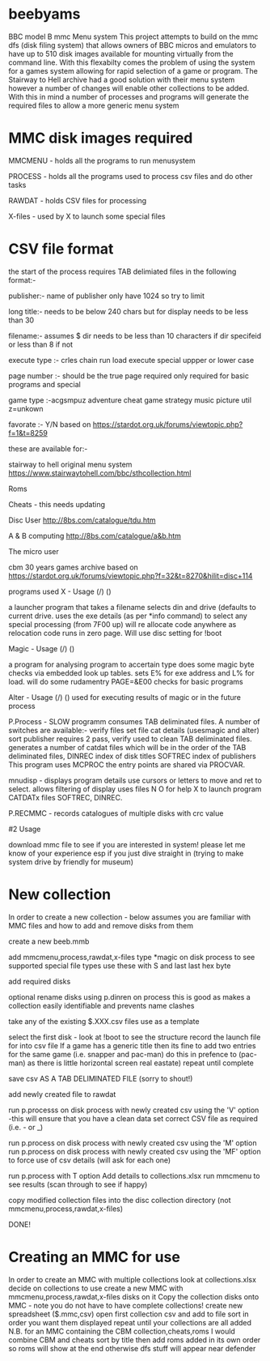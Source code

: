 # beebyams
BBC model B mmc Menu system
This project attempts to build on the mmc dfs (disk filing system) that allows owners of BBC micros and emulators to have up to 510 disk images available for mounting virtually from the command line.
With this flexabilty comes the problem of using the system for a games system allowing for rapid selection of a game or program.
The Stairway to Hell archive had a good solution with their menu system however a number of changes will enable other collections to be added.  With this in mind a number of processes and programs will generate the required files to allow a more generic menu system

# MMC disk images required
MMCMENU - holds all the programs to run menusystem

PROCESS - holds all the programs used to process csv files and do other tasks

RAWDAT - holds CSV files for processing

X-files - used by X to launch some special files

# CSV file format

the start of the process requires TAB delimiated files in the following format:-

publisher:- name of publisher only have 1024 so try to limit

long title:- needs to be below 240 chars but for display needs to be less than 30

filename:- assumes $ dir needs to be less than 10 characters if dir specifeid or less than 8 if not

execute type :- crles chain run load execute special uppper or lower case 

page number :- should be the true page required only required for basic programs and special

game type :-acgsmpuz adventure cheat game strategy music picture util z=unkown

favorate :- Y/N based on https://stardot.org.uk/forums/viewtopic.php?f=1&t=8259

these are available for:-

stairway to hell original menu system https://www.stairwaytohell.com/bbc/sthcollection.html

Roms

Cheats - this needs updating

Disc User http://8bs.com/catalogue/tdu.htm

A & B computing http://8bs.com/catalogue/a&b.htm

The micro user

cbm 30 years games archive based on https://stardot.org.uk/forums/viewtopic.php?f=32&t=8270&hilit=disc+114

programs used
X - Usage <fsp> (<dno>/<dsp>) (<drv>)

a launcher program that takes a filename selects din and drive (defaults to current drive.  uses the exe details (as per *info command) to select any special processing (from 7F00 up) will re allocate code anywhere as relocation code runs in zero page.  Will use disc setting for !boot

Magic - Usage <fsp> (<dno>/<dsp>) (<drv>)
  
a program for analysing program to accertain type does some magic byte checks via embedded look up tables. sets E% for exe address and L% for load.  will do some rudamentry PAGE=&E00 checks for basic programs

Alter - Usage <fsp> (<dno>/<dsp>) (<drv>)
used for executing results of magic or in the future process

P.Process - 
SLOW programm consumes TAB deliminated files. 
  A number of switches are available:-
  verify files
  set file cat details (usesmagic and alter)
  sort publisher requires 2 pass, 
  verify used  to clean TAB deliminated files. 
  generates a number of catdat files which will be in the order of the TAB deliminated files, 
  DINREC index of disk titles
  SOFTREC index of publishers
  This program uses MCPROC the entry points are shared via PROCVAR.

mnudisp - displays program details use cursors or letters to move and ret to select.  allows filtering of display
uses files N O for help X to launch program CATDATx files SOFTREC, DINREC.

P.RECMMC - records catalogues of multiple disks with crc value


#2 Usage

download mmc file to see if you are interested in system! please let me know of your experience esp if you just dive straight in (trying to make system drive by friendly for museum)

# New collection
In order to create a new collection - below assumes you are familiar with MMC files and how to add and remove disks from them

create a new beeb.mmb

add mmcmenu,process,rawdat,x-files
type *magic on disk process to see  supported special file types use these with S and last last hex byte

add required disks

optional rename disks using p.dinren on process this is good as makes a collection easily identifiable and prevents name clashes

take any of the existing $.XXX.csv files
use as a template 

select the first disk - look at !boot to see the structure
record the launch file for into csv file
If a game has a generic title then its fine to add two entries for the same game (i.e. snapper and pac-man) do this in prefence to (pac-man) as there is little horizontal screen real eastate)
repeat until complete

save csv AS A TAB DELIMINATED FILE (sorry to shout!)

add newly created file to rawdat

run p.processs on disk process with newly created csv using the 'V' option -this will ensure that you have a clean data set
correct CSV file as required (i.e. - or _)

run p.process on disk process with newly created csv using the 'M' option 
run p.process on disk process with newly created csv using the 'MF' option to force use of csv details (will ask for each one)

run p.process with T option
Add details to collections.xlsx
run mmcmenu to see results (scan through to see if happy)

copy modified collection files into the disc collection directory (not mmcmenu,process,rawdat,x-files)

DONE!

# Creating an MMC for use

In order to create an MMC with multiple collections
look at collections.xlsx decide on collections to use
create a new MMC with mmcmenu,process,rawdat,x-files disks on it
Copy the collection disks onto MMC - note you do not have to have complete collections!
create new spreadsheet ($.mmc,csv) open first collection csv and add to file sort in order you want them displayed
repeat until your collections are all added
N.B.  for an MMC containing the CBM collection,cheats,roms I would combine CBM and cheats sort by title then add roms added in its own order so roms will show at the end otherwise dfs stuff will appear near defender






